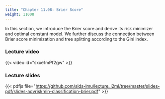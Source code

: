 ```yaml
---
title: "Chapter 11.08: Brier Score"
weight: 11008
---
```

In this section, we introduce the Brier score and derive its risk minimizer and optimal constant model. We further discuss the connection between Brier score minimization and tree splitting according to the Gini index. 

<!--more-->

### Lecture video

{{< video id="sxxe1mPf2gw" >}}

### Lecture slides

{{< pdfjs file="https://github.com/slds-lmu/lecture_i2ml/tree/master/slides-pdf/slides-advriskmin-classification-brier.pdf" >}}
